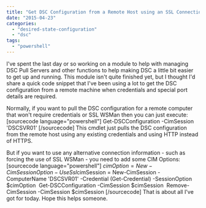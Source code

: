 ```yaml
---
title: "Get DSC Configuration from a Remote Host using an SSL Connection"
date: "2015-04-23"
categories: 
  - "desired-state-configuration"
  - "dsc"
tags: 
  - "powershell"
---
```


I've spent the last day or so working on a module to help with managing DSC Pull Servers and other functions to help making DSC a little bit easier to get up and running. This module isn't quite finished yet, but I thought I'd share a quick code snippet that I've been using a lot to get the DSC configuration from a remote machine when credentials and special port details are required.

Normally, if you want to pull the DSC configuration for a remote computer that won't require credentials or SSL WSMan then you can just execute: \[sourcecode language="powershell"\] Get-DSCConfiguration -CimSession 'DSCSVR01' \[/sourcecode\] This cmdlet just pulls the DSC configuration from the remote host using any existing credentials and using HTTP instead of HTTPS.

But if you want to use any alternative connection information - such as forcing the use of SSL WSMan - you need to add some CIM Options: \[sourcecode language="powershell"\] $cimOption = New-CimSessionOption -UseSsl  $cimSession = New-CimSession -ComputerName 'DSCSVR01' -Credential (Get-Credential) -SessionOption $cimOption  Get-DSCConfiguration -CimSession $cimSession  Remove-CimSession -CimSession $cimSession \[/sourcecode\] That is about all I've got for today. Hope this helps someone.
